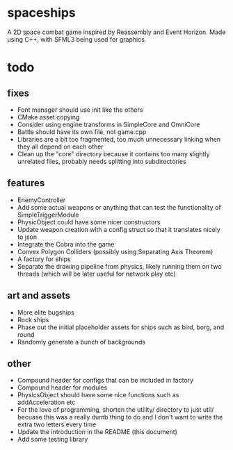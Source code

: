# spaceships
A 2D space combat game inspired by Reassembly and Event Horizon. Made using C++, with SFML3 being used for graphics.
# todo
## fixes
- Font manager should use init like the others
- CMake asset copying
- Consider using engine transforms in SimpleCore and OmniCore
- Battle should have its own file, not game.cpp
- Libraries are a bit too fragmented, too much unnecessary linking when they all depend on each other
- Clean up the "core" directory because it contains too many slightly unrelated files, probably needs splitting into subdirectories

## features
- EnemyController
- Add some actual weapons or anything that can test the functionality of SimpleTriggerModule
- PhysicObject could have some nicer constructors
- Update weapon creation with a config struct so that it translates nicely to json
- Integrate the Cobra into the game
- Convex Polygon Colliders (possibly using Separating Axis Theorem)
- A factory for ships
- Separate the drawing pipeline from physics, likely running them on two threads (which will be later useful for network play etc)

## art and assets
- More elite bugships
- Rock ships
- Phase out the initial placeholder assets for ships such as bird, borg, and round
- Randomly generate a bunch of backgrounds

## other
- Compound header for configs that can be included in factory
- Compound header for modules
- PhysicsObject should have some nice functions such as addAcceleration etc
- For the love of programming, shorten the utility/ directory to just util/ becuase this was a really dumb thing to do and I don't want to write the extra two letters every time
- Update the introduction in the README (this document)
- Add some testing library
